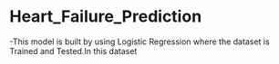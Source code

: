 # Heart_Failure_Prediction
-This model is built by using Logistic Regression where the dataset is Trained and Tested.In this dataset 
